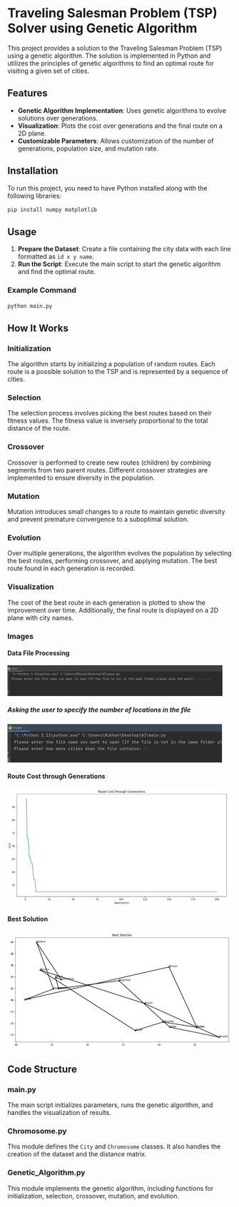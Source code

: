 # Traveling Salesman Problem (TSP) Solver using Genetic Algorithm

This project provides a solution to the Traveling Salesman Problem (TSP) using a genetic algorithm. The solution is implemented in Python and utilizes the principles of genetic algorithms to find an optimal route for visiting a given set of cities.

## Features

- **Genetic Algorithm Implementation**: Uses genetic algorithms to evolve solutions over generations.
- **Visualization**: Plots the cost over generations and the final route on a 2D plane.
- **Customizable Parameters**: Allows customization of the number of generations, population size, and mutation rate.

## Installation

To run this project, you need to have Python installed along with the following libraries:

```sh
pip install numpy matplotlib
```

## Usage

1. **Prepare the Dataset**: Create a file containing the city data with each line formatted as `id x y name`.
2. **Run the Script**: Execute the main script to start the genetic algorithm and find the optimal route.

### Example Command

```sh
python main.py
```

## How It Works

### Initialization

The algorithm starts by initializing a population of random routes. Each route is a possible solution to the TSP and is represented by a sequence of cities.

### Selection

The selection process involves picking the best routes based on their fitness values. The fitness value is inversely proportional to the total distance of the route.

### Crossover

Crossover is performed to create new routes (children) by combining segments from two parent routes. Different crossover strategies are implemented to ensure diversity in the population.

### Mutation

Mutation introduces small changes to a route to maintain genetic diversity and prevent premature convergence to a suboptimal solution.

### Evolution

Over multiple generations, the algorithm evolves the population by selecting the best routes, performing crossover, and applying mutation. The best route found in each generation is recorded.

### Visualization

The cost of the best route in each generation is plotted to show the improvement over time. Additionally, the final route is displayed on a 2D plane with city names.

### Images

#### Data File Processing

![Data File](./images/data_file.png)

##### Asking the user to specify the number of locations in the file

![Number of locations](./images/number_of_location.png)

#### Route Cost through Generations

![Route Cost through Generations](./images/cost_generation.png)

#### Best Solution

![Best Solution](./images/final_route.png)

## Code Structure

### main.py

The main script initializes parameters, runs the genetic algorithm, and handles the visualization of results.

### Chromosome.py

This module defines the `City` and `Chromosome` classes. It also handles the creation of the dataset and the distance matrix.

### Genetic_Algorithm.py

This module implements the genetic algorithm, including functions for initialization, selection, crossover, mutation, and evolution.
